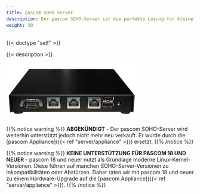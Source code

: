 ```yaml
---
title: pascom SOHO Server
description: Der pascom SOHO-Server ist die perfekte Lösung für kleine Büros oder Außenstandorte mit eigener Hardware.
weight: 30
---
```


{{< doctype "self"  >}}

{{< description >}}

![pascom SOHO Server](pascomSOHOserver.png)

{{% notice warning %}}
**ABGEKÜNDIGT** - Der pascom SOHO-Server wird weiterhin unterstützt jedoch nicht mehr neu verkauft. Er wurde durch die [pascom Appliance]({{< ref "server/appliance" >}}) ersetzt.
{{% /notice %}}

{{% notice warning %}}
**KEINE UNTERSTÜTZUNG FÜR PASCOM 18 UND NEUER** - pascom 18 und neuer nutzt als Grundlage moderne Linux-Kernel-Versionen. Diese führen auf manchen SOHO-Server-Versionen zu Inkompatibilitäten oder Abstürzen. Daher raten wir mit pascom 18 und neuer zu einem Hardware-Upgrade auf die [pascom Appliance]({{< ref "server/appliance" >}}). 
{{% /notice %}}




